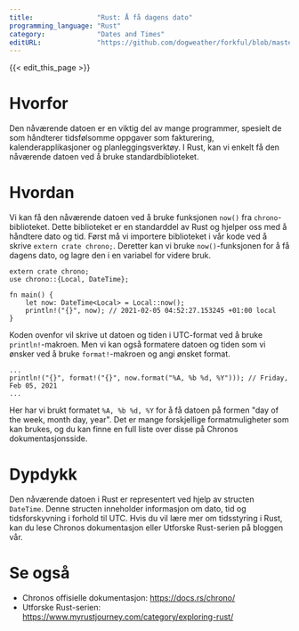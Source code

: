 ```yaml
---
title:                "Rust: Å få dagens dato"
programming_language: "Rust"
category:             "Dates and Times"
editURL:              "https://github.com/dogweather/forkful/blob/master/content/no/rust/getting-the-current-date.md"
---
```


{{< edit_this_page >}}

# Hvorfor
Den nåværende datoen er en viktig del av mange programmer, spesielt de som håndterer tidsfølsomme oppgaver som fakturering, kalenderapplikasjoner og planleggingsverktøy. I Rust, kan vi enkelt få den nåværende datoen ved å bruke standardbiblioteket.

# Hvordan
Vi kan få den nåværende datoen ved å bruke funksjonen `now()` fra `chrono`-biblioteket. Dette biblioteket er en standarddel av Rust og hjelper oss med å håndtere dato og tid. Først må vi importere biblioteket i vår kode ved å skrive `extern crate chrono;`. Deretter kan vi bruke `now()`-funksjonen for å få dagens dato, og lagre den i en variabel for videre bruk.

```
extern crate chrono;
use chrono::{Local, DateTime};

fn main() {
    let now: DateTime<Local> = Local::now();
    println!("{}", now); // 2021-02-05 04:52:27.153245 +01:00 local
}
```

Koden ovenfor vil skrive ut datoen og tiden i UTC-format ved å bruke `println!`-makroen. Men vi kan også formatere datoen og tiden som vi ønsker ved å bruke `format!`-makroen og angi ønsket format.

```
...
println!("{}", format!("{}", now.format("%A, %b %d, %Y"))); // Friday, Feb 05, 2021
...
```

Her har vi brukt formatet `%A, %b %d, %Y` for å få datoen på formen "day of the week, month day, year". Det er mange forskjellige formatmuligheter som kan brukes, og du kan finne en full liste over disse på Chronos dokumentasjonsside.

# Dypdykk
Den nåværende datoen i Rust er representert ved hjelp av structen `DateTime`. Denne structen inneholder informasjon om dato, tid og tidsforskyvning i forhold til UTC. Hvis du vil lære mer om tidsstyring i Rust, kan du lese Chronos dokumentasjon eller Utforske Rust-serien på bloggen vår.

# Se også
- Chronos offisielle dokumentasjon: https://docs.rs/chrono/
- Utforske Rust-serien: https://www.myrustjourney.com/category/exploring-rust/